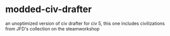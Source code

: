 # modded-civ-drafter
an unoptimized version of civ drafter for civ 5, this one includes civilizations from JFD's collection on the steamworkshop
